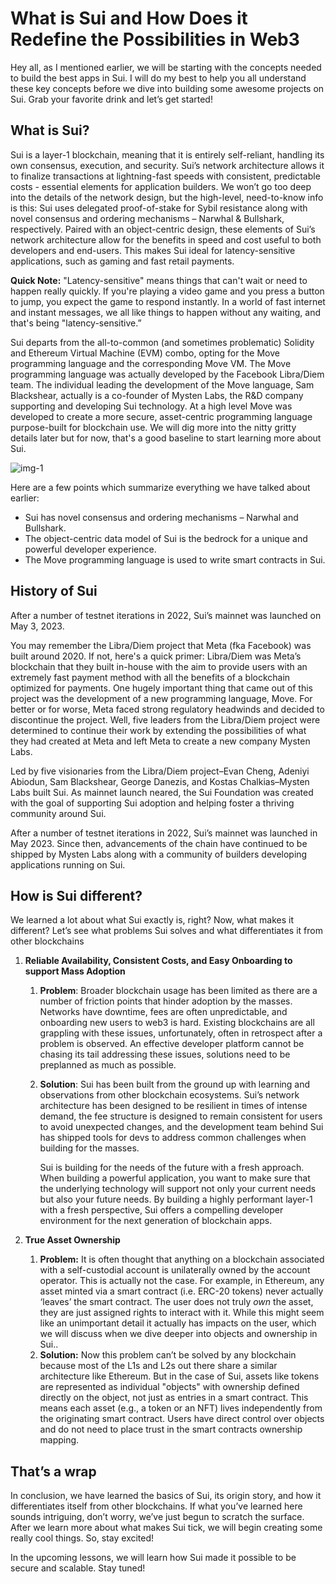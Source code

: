 # What is Sui and How Does it Redefine the Possibilities in Web3

Hey all, as I mentioned earlier, we will be starting with the concepts needed to build the best apps in Sui. I will do my best to help you all understand these key concepts before we dive into building some awesome projects on Sui. Grab your favorite drink and let’s get started!

## What is Sui?

Sui is a layer-1 blockchain, meaning that it is entirely self-reliant, handling its own consensus, execution, and security. Sui’s network architecture allows it to finalize transactions at lightning-fast speeds with consistent, predictable costs - essential elements for application builders. We won’t go too deep into the details of the network design, but the high-level, need-to-know info is this: Sui uses delegated proof-of-stake for Sybil resistance along with novel consensus and ordering mechanisms – Narwhal & Bullshark, respectively. Paired with an object-centric design, these elements of Sui’s network architecture allow for the benefits in speed and cost useful to both developers and end-users. This makes Sui ideal for latency-sensitive applications, such as gaming and fast retail payments.

**Quick Note:** "Latency-sensitive" means things that can't wait or need to happen really quickly. If you're playing a video game and you press a button to jump, you expect the game to respond instantly. In a world of fast internet and instant messages, we all like things to happen without any waiting, and that's being "latency-sensitive.”

Sui departs from the all-to-common (and sometimes problematic) Solidity and Ethereum Virtual Machine (EVM) combo, opting for the Move programming language and the corresponding Move VM. The Move programming language was actually developed by the Facebook Libra/Diem team. The individual leading the development of the Move language, Sam Blackshear, actually is a co-founder of Mysten Labs, the R&D company supporting and developing Sui technology. At a high level Move was developed to create a more secure, asset-centric programming language purpose-built for blockchain use. We will dig more into the nitty gritty details later but for now, that's a good baseline to start learning more about Sui.

![img-1](https://github.com/0xmetaschool/Learning-Projects/blob/main/assests_for_all/assets_for_sui_c1/What%20is%20Sui%20and%20How%20Does%20it%20Redefines%20the%20Possibilities%20in%20Web3/image.jpeg?raw=true)

Here are a few points which summarize everything we have talked about earlier:

- Sui has novel consensus and ordering mechanisms – Narwhal and Bullshark.
- The object-centric data model of Sui is the bedrock for a unique and powerful developer experience.
- The Move programming language is used to write smart contracts in Sui.

## History of Sui

After a number of testnet iterations in 2022, Sui’s mainnet was launched on May 3, 2023.

You may remember the Libra/Diem project that Meta (fka Facebook) was built around 2020. If not, here's a quick primer: Libra/Diem was Meta’s blockchain that they built in-house with the aim to provide users with an extremely fast payment method with all the benefits of a blockchain optimized for payments. One hugely important thing that came out of this project was the development of a new programming language, Move. For better or for worse, Meta faced strong regulatory headwinds and decided to discontinue the project. Well, five leaders from the Libra/Diem project were determined to continue their work by extending the possibilities of what they had created at Meta and left Meta to create a new company Mysten Labs.

Led by five visionaries from the Libra/Diem project–Evan Cheng, Adeniyi Abiodun, Sam Blackshear, George Danezis, and Kostas Chalkias–Mysten Labs built Sui. As mainnet launch neared, the Sui Foundation was created with the goal of supporting Sui adoption and helping foster a thriving community around Sui.

After a number of testnet iterations in 2022, Sui’s mainnet was launched in May 2023. Since then, advancements of the chain have continued to be shipped by Mysten Labs along with a community of builders developing applications running on Sui.

## How is Sui different?

We learned a lot about what Sui exactly is, right? Now, what makes it different? Let’s see what problems Sui solves and what differentiates it from other blockchains

1. **Reliable Availability, Consistent Costs, and Easy Onboarding to support Mass Adoption**
    1. **Problem**: Broader blockchain usage has been limited as there are a number of friction points that hinder adoption by the masses. Networks have downtime, fees are often unpredictable, and onboarding new users to web3 is hard. Existing blockchains are all grappling with these issues, unfortunately, often in retrospect after a problem is observed. An effective developer platform cannot be chasing its tail addressing these issues, solutions need to be preplanned as much as possible.
    2. **Solution**: Sui has been built from the ground up with learning and observations from other blockchain ecosystems. Sui’s network architecture has been designed to be resilient in times of intense demand, the fee structure is designed to remain consistent for users to avoid unexpected changes, and the development team behind Sui has shipped tools for devs to address common challenges when building for the masses.
        
        Sui is building for the needs of the future with a fresh approach. When building a powerful application, you want to make sure that the underlying technology will support not only your current needs but also your future needs. By building a highly performant layer-1 with a fresh perspective, Sui offers a compelling developer environment for the next generation of blockchain apps.
        
2. **True Asset Ownership**
    1. **Problem:** It is often thought that anything on a blockchain associated with a self-custodial account is unilaterally owned by the account operator. This is actually not the case. For example, in Ethereum, any asset minted via a smart contract (i.e. ERC-20 tokens) never actually ‘leaves’ the smart contract. The user does not truly *own* the asset, they are just assigned rights to interact with it. While this might seem like an unimportant detail it actually has impacts on the user, which we will discuss when we dive deeper into objects and ownership in Sui..
    2. **Solution:** Now this problem can’t be solved by any blockchain because most of the L1s and L2s out there share a similar architecture like Ethereum. But in the case of Sui, assets like tokens are represented as individual "objects" with ownership defined directly on the object, not just as entries in a smart contract. This means each asset (e.g., a token or an NFT) lives independently from the originating smart contract. Users have direct control over objects and do not need to place trust in the smart contracts ownership mapping.

## That’s a wrap

In conclusion, we have learned the basics of Sui, its origin story, and how it differentiates itself from other blockchains. If what you’ve learned here sounds intriguing, don’t worry, we’ve just begun to scratch the surface. After we learn more about what makes Sui tick, we will begin creating some really cool things. So, stay excited!

In the upcoming lessons, we will learn how Sui made it possible to be secure and scalable. Stay tuned!